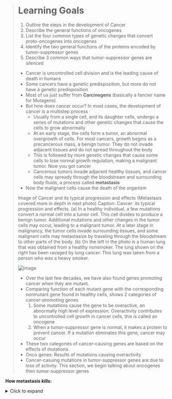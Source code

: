 > # Learning Goals
> 1. Outline the steps in the development of Cancer
> 2. Describe the general functions of oncogenes
> 3. List the four common types of genetic changes that convert proto-oncogenes into oncogenes
> 4. Identify the two general functions of the proteins encoded by tumor-suppressor genes
> 5. Describe 3 common ways that tumor-suppressor genes are silenced
>
> - Cancer is uncontrolled cell division and is the leading cause of death in humans
> - Some cancers have a genetic predisposition, but more do not have a genetic predisposition
> - Most of us just suffer from **Carcinogens** (basically a fancier name for Mutagens)
> - But how does cancer occur? In most cases, the development of cancer is a multistep process
>   - Usually from a single cell, and its daughter cells, undergo a series of mutations and other genetic changes that cause the cells to grow abnormally
>   - At an early stage, the cells form a tumor, an abnormal overgrowth of cells. For most cancers, growth begins as a precancerous mass, a benign tumor. They do not invade adjacent tissues and do not spread throughout the body
>   - This is followed by more genetic changes that cause some cells to lose normal growth regulation, making a malignant tumor. Now you got cancer
>   - Cancerous tumors invade adjacent healthy tissues, and cancer cells may spready through the bloodstream and surrounding body fluids, a process called **metastasis**
> - Now the malignant cells cause the death of the organism
>
> Image of Cancer and its typical progression and effects (Metastasis covered more in depth in next photo)
> Caption: Cancer: its typical progression and effects. (a) In a healthy individual, a few mutations convert a normal
cell into a tumor cell. This cell divides to produce a benign tumor. Additional mutations and other changes in the tumor
cells may occur, leading to a malignant tumor. At a later stage in malignancy, the tumor cells invade surrounding
tissues, and some malignant cells may metastasize by traveling through the bloodstream to other parts of the body. (b)
On the left in the photo is a human lung that was obtained from a healthy nonsmoker. The lung shown on the right has
been ravaged by lung cancer. This lung was taken from a person who was a heavy smoker.
>
> ![image](https://github.com/MCBasterSheet/MCBasterSheet/assets/157453648/2881cb1a-61f4-4125-bfde-b8610f5fe846)
> 
> - Over the last few decades, we have also found genes promoting cancer when they are mutant.
> - Comparing function of each mutant gene with the corresponding nonmutant gene found in healthy cells, shows 2 categories of cancer-promoting genes
>   1. Some mutations cause the gene to be overactive, an abnormally high level of expression. Overactivity contributes to uncontrolled cell growth in cancer cells, this is called an oncogene
>   2. When a tumor-suppressor gene is normal, it makes a protein to prevent cancer. If a mutation eliminates this gene, cancer may occur
> - These two categories of cancer-causing genes are based on the effects of mutations.
> - Onco genes: Results of mutations causing overactivity
> - Cancer-casuing mutations in tumor-suppressor genes are due to loss of activity. This section, we begin talking about oncogenes then tumor-suppressor genes

**How metastasis kills:**
<details>
  <summary>Click to expand</summary>
![image](https://github.com/MCBasterSheet/MCBasterSheet/assets/157453648/714cf4f5-a371-46d0-be9a-2c77eaf68896)
</details>

